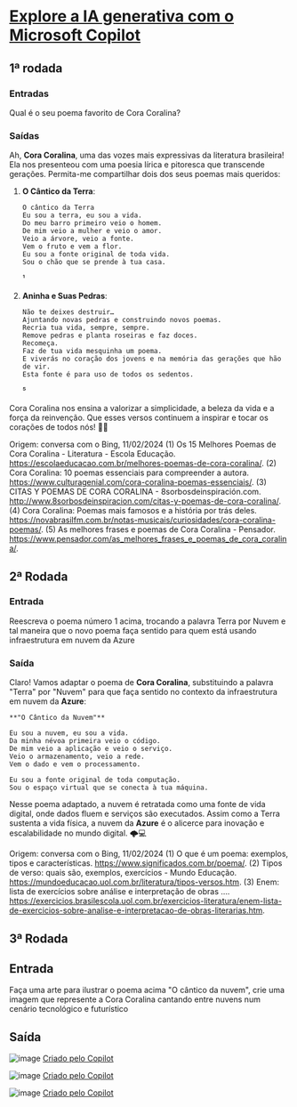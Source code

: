 # [Explore a IA generativa com o Microsoft Copilot](https://microsoftlearning.github.io/mslearn-ai-fundamentals/Instructions/Labs/12-generative-ai.html)

## 1ª rodada
### Entradas
Qual é o seu poema favorito de Cora Coralina?

### Saídas
Ah, **Cora Coralina**, uma das vozes mais expressivas da literatura brasileira! Ela nos presenteou com uma poesia lírica e pitoresca que transcende gerações. Permita-me compartilhar dois dos seus poemas mais queridos:

1. **O Cântico da Terra**:
   ```
   O cântico da Terra
   Eu sou a terra, eu sou a vida.
   Do meu barro primeiro veio o homem.
   De mim veio a mulher e veio o amor.
   Veio a árvore, veio a fonte.
   Vem o fruto e vem a flor.
   Eu sou a fonte original de toda vida.
   Sou o chão que se prende à tua casa.
   ```
   ¹

2. **Aninha e Suas Pedras**:
   ```
   Não te deixes destruir…
   Ajuntando novas pedras e construindo novos poemas.
   Recria tua vida, sempre, sempre.
   Remove pedras e planta roseiras e faz doces.
   Recomeça.
   Faz de tua vida mesquinha um poema.
   E viverás no coração dos jovens e na memória das gerações que hão de vir.
   Esta fonte é para uso de todos os sedentos.
   ```
   ⁵

Cora Coralina nos ensina a valorizar a simplicidade, a beleza da vida e a força da reinvenção. Que esses versos continuem a inspirar e tocar os corações de todos nós! 🌸📜

Origem: conversa com o Bing, 11/02/2024
(1) Os 15 Melhores Poemas de Cora Coralina - Literatura - Escola Educação. https://escolaeducacao.com.br/melhores-poemas-de-cora-coralina/.
(2) Cora Coralina: 10 poemas essenciais para compreender a autora. https://www.culturagenial.com/cora-coralina-poemas-essenciais/.
(3) CITAS Y POEMAS DE CORA CORALINA - 8sorbosdeinspiración.com. http://www.8sorbosdeinspiracion.com/citas-y-poemas-de-cora-coralina/.
(4) Cora Coralina: Poemas mais famosos e a história por trás deles. https://novabrasilfm.com.br/notas-musicais/curiosidades/cora-coralina-poemas/.
(5) As melhores frases e poemas de Cora Coralina - Pensador. https://www.pensador.com/as_melhores_frases_e_poemas_de_cora_coralina/.

## 2ª Rodada

### Entrada
Reescreva o poema número 1 acima, trocando a palavra Terra por Nuvem e tal maneira que o novo poema faça sentido para quem está usando infraestrutura em nuvem da Azure

### Saída
Claro! Vamos adaptar o poema de **Cora Coralina**, substituindo a palavra "Terra" por "Nuvem" para que faça sentido no contexto da infraestrutura em nuvem da **Azure**:

```
**"O Cântico da Nuvem"**

Eu sou a nuvem, eu sou a vida.
Da minha névoa primeira veio o código.
De mim veio a aplicação e veio o serviço.
Veio o armazenamento, veio a rede.
Vem o dado e vem o processamento.

Eu sou a fonte original de toda computação.
Sou o espaço virtual que se conecta à tua máquina.
```

Nesse poema adaptado, a nuvem é retratada como uma fonte de vida digital, onde dados fluem e serviços são executados. Assim como a Terra sustenta a vida física, a nuvem da **Azure** é o alicerce para inovação e escalabilidade no mundo digital. 🌩️💻

Origem: conversa com o Bing, 11/02/2024
(1) O que é um poema: exemplos, tipos e características. https://www.significados.com.br/poema/.
(2) Tipos de verso: quais são, exemplos, exercícios - Mundo Educação. https://mundoeducacao.uol.com.br/literatura/tipos-versos.htm.
(3) Enem: lista de exercícios sobre análise e interpretação de obras .... https://exercicios.brasilescola.uol.com.br/exercicios-literatura/enem-lista-de-exercicios-sobre-analise-e-interpretacao-de-obras-literarias.htm.

## 3ª Rodada

## Entrada
Faça uma arte para ilustrar o poema acima "O cântico da nuvem", crie uma imagem que represente a Cora Coralina cantando entre nuvens num cenário tecnológico e futurístico

## Saída
![image](https://github.com/tarcnux/dio-azure-ai/assets/2284408/b0ebc0b6-cba2-4027-923a-dfb2940eeab0)
[Criado pelo Copilot](https://copilot.microsoft.com/images/create/cora-coralina-singing-among-clouds-in-a-futuristic/1-65c92b6375f9479b8ea33cecfb876af3?id=mRTkn5KQTXBE54pAsjAlAQ%3d%3d&view=detailv2&idpp=genimg&idpclose=1&FORM=SYDBIC)

![image](https://github.com/tarcnux/dio-azure-ai/assets/2284408/719c706f-6c31-4eb3-af43-12c0ccdb2193)
[Criado pelo Copilot](https://copilot.microsoft.com/images/create/cora-coralina-singing-among-clouds-in-a-futuristic/1-65c92b6375f9479b8ea33cecfb876af3?id=IBr4NEZ85tqOMJjA02rs8Q%3d%3d&view=detailv2&idpp=genimg&idpclose=1&FORM=SYDBIC)

![image](https://github.com/tarcnux/dio-azure-ai/assets/2284408/50326925-522a-4721-b098-f5a7d978c504)
[Criado pelo Copilot](https://copilot.microsoft.com/images/create/cora-coralina-singing-among-clouds-in-a-futuristic/1-65c92b6375f9479b8ea33cecfb876af3?id=fSGy53hNTLZ0FNlO0jS1jg%3d%3d&view=detailv2&idpp=genimg&idpclose=1&FORM=SYDBIC)



